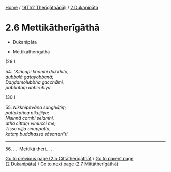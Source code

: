 
[Home](/) / [19Th2 Therīgāthāpāḷi](../../19Th2.md) / [2 Dukanipāta](../2.md)

# 2.6 Mettikātherīgāthā

* Dukanipāta

* Mettikātherīgāthā

(29.)

54\. _“Kiñcāpi khomhi dukkhitā,_  
_dubbalā gatayobbanā;_  
_Daṇḍamolubbha gacchāmi,_  
_pabbataṃ abhirūhiya._  


(30.)

55\. _Nikkhipitvāna saṅghāṭiṃ,_  
_pattakañca nikujjiya;_  
_Nisinnā camhi selamhi,_  
_atha cittaṃ vimucci me;_  
_Tisso vijjā anuppattā,_  
_kataṃ buddhassa sāsanan”ti._  


---

56\. …  Mettikā therī… .



[Go to previous page (2.5 Cittātherīgāthā)](2.5.md) / [Go to parent page (2 Dukanipāta)](../2.md) / [Go to next page (2.7 Mittātherīgāthā)](2.7.md)


